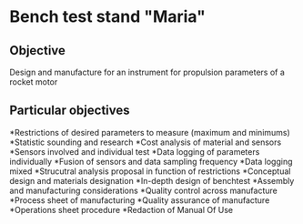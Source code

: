 # Bench test stand "Maria"
## Objective
Design and manufacture for an instrument for propulsion parameters of a rocket motor

## Particular objectives
*Restrictions of desired parameters to measure (maximum and minimums)
*Statistic sounding and research
*Cost analysis of material and sensors 
*Sensors involved and individual test
*Data logging of parameters individually
*Fusion of sensors and data sampling frequency
*Data logging mixed
*Strucutral analysis proposal in function of restrictions
*Conceptual design and materials designation
*In-depth design of benchtest 
*Assembly and manufacturing considerations
*Quality control across manufacture
*Process sheet of manufacturing
*Quality assurance of manufacture
*Operations sheet procedure
*Redaction of Manual Of Use
